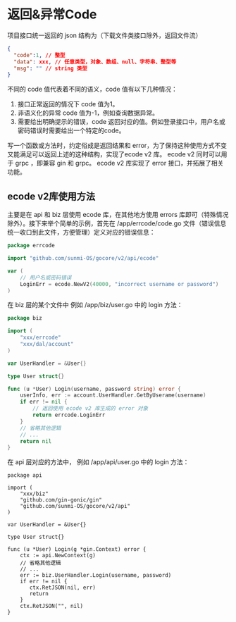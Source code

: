 # 返回&异常Code

项目接口统一返回的 json 结构为（下载文件类接口除外，返回文件流）

```json
{
  "code":1, // 整型
  "data": xxx, // 任意类型，对象、数组、null、字符串、整型等
  "msg": "" // string 类型
}
```

不同的 code 值代表着不同的语义，code 值有以下几种情况：

1. 接口正常返回的情况下 code 值为1。
2. 非语义化的异常 code 值为-1，例如查询数据异常。
3. 需要给出明确提示的错误，code 返回对应的值。例如登录接口中，用户名或密码错误时需要给出一个特定的code。
   
写一个函数或方法时，约定俗成是返回结果和 error，为了保持这种使用方式不变又能满足可以返回上述的这种结构，实现了ecode v2 库。
ecode v2 同时可以用于 grpc ，即兼容 gin 和 grpc。
ecode v2 库实现了 error 接口，并拓展了相关功能。

## ecode v2库使用方法

主要是在 api 和 biz 层使用 ecode 库，在其他地方使用 errors 库即可（特殊情况除外）。接下来举个简单的示例，首先在 /app/errcode/code.go 文件（错误信息统一收口到此文件，方便管理）定义对应的错误信息：

```go
package errcode

import "github.com/sunmi-OS/gocore/v2/api/ecode"

var (
	// 用户名或密码错误
	LoginErr = ecode.NewV2(40000, "incorrect username or password")
)
```

在 biz 层的某个文件中 例如 /app/biz/user.go 中的 login 方法：

```go
package biz

import (
	"xxx/errcode"
	"xxx/dal/account"
)

var UserHandler = &User{}

type User struct{}

func (u *User) Login(username, password string) error {
	userInfo, err := account.UserHandler.GetByUserame(username)
	if err != nil {
        // 返回使用 ecode v2 库生成的 error 对象
		return errcode.LoginErr
	}
	// 省略其他逻辑
	// ...
	return nil
}
```

在 api 层对应的方法中， 例如 /app/api/user.go 中的 login 方法：

```
package api

import (
    "xxx/biz"
    "github.com/gin-gonic/gin"
    "github.com/sunmi-OS/gocore/v2/api"
)

var UserHandler = &User{}

type User struct{}

func (u *User) Login(g *gin.Context) error {
    ctx := api.NewContext(g)
    // 省略其他逻辑
    // ...
    err := biz.UserHandler.Login(username, password)
    if err != nil {
       ctx.RetJSON(nil, err)
       return
    }
    ctx.RetJSON("", nil)
}
```